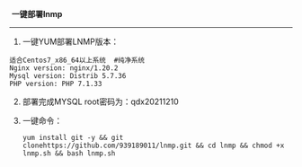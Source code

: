 ​                                                                         **一键部署lnmp**

------

1. 一键YUM部署LNMP版本：

```shell
适合Centos7_x86_64以上系统  #纯净系统                         
Nginx version: nginx/1.20.2                         
Mysql version: Distrib 5.7.36                       
PHP version: PHP 7.1.33 
```

2. 部署完成MYSQL root密码为：qdx20211210



3. 一键命令：

   ```shell
   yum install git -y && git clonehttps://github.com/939189011/lnmp.git && cd lnmp && chmod +x lnmp.sh && bash lnmp.sh
   ```

   